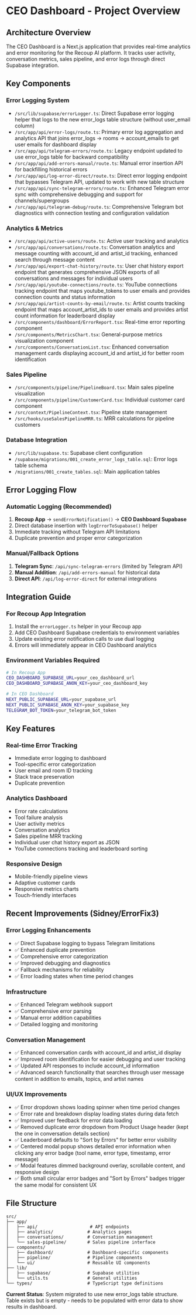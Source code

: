 # CEO Dashboard - Project Overview

## Architecture Overview

The CEO Dashboard is a Next.js application that provides real-time analytics and error monitoring for the Recoup AI platform. It tracks user activity, conversation metrics, sales pipeline, and error logs through direct Supabase integration.

## Key Components

### Error Logging System
- `/src/lib/supabase/errorLogger.ts`: Direct Supabase error logging helper that logs to the new error_logs table structure (without user_email column)
- `/src/app/api/error-logs/route.ts`: Primary error log aggregation and analytics API that joins error_logs → rooms → account_emails to get user emails for dashboard display
- `/src/app/api/telegram-errors/route.ts`: Legacy endpoint updated to use error_logs table for backward compatibility
- `/src/app/api/add-errors-manual/route.ts`: Manual error insertion API for backfilling historical errors
- `/src/app/api/log-error-direct/route.ts`: Direct error logging endpoint that bypasses Telegram API, updated to work with new table structure
- `/src/app/api/sync-telegram-errors/route.ts`: Enhanced Telegram error sync with comprehensive debugging and support for channels/supergroups
- `/src/app/api/telegram-debug/route.ts`: Comprehensive Telegram bot diagnostics with connection testing and configuration validation

### Analytics & Metrics
- `/src/app/api/active-users/route.ts`: Active user tracking and analytics
- `/src/app/api/conversations/route.ts`: Conversation analytics and message counting with account_id and artist_id tracking, enhanced search through message content
- `/src/app/api/export-chat-history/route.ts`: User chat history export endpoint that generates comprehensive JSON exports of all conversations and messages for individual users
- `/src/app/api/youtube-connections/route.ts`: YouTube connections tracking endpoint that maps youtube_tokens to user emails and provides connection counts and status information
- `/src/app/api/artist-counts-by-email/route.ts`: Artist counts tracking endpoint that maps account_artist_ids to user emails and provides artist count information for leaderboard display
- `/src/components/dashboard/ErrorReport.tsx`: Real-time error reporting component
- `/src/components/MetricsChart.tsx`: General-purpose metrics visualization component
- `/src/components/ConversationList.tsx`: Enhanced conversation management cards displaying account_id and artist_id for better room identification

### Sales Pipeline
- `/src/components/pipeline/PipelineBoard.tsx`: Main sales pipeline visualization
- `/src/components/pipeline/CustomerCard.tsx`: Individual customer card component
- `/src/context/PipelineContext.tsx`: Pipeline state management
- `/src/hooks/useSalesPipelineMRR.ts`: MRR calculations for pipeline customers

### Database Integration
- `/src/lib/supabase.ts`: Supabase client configuration
- `/supabase/migrations/001_create_error_logs_table.sql`: Error logs table schema
- `/migrations/001_create_tables.sql`: Main application tables

## Error Logging Flow

### Automatic Logging (Recommended)
1. **Recoup App** → `sendErrorNotification()` → **CEO Dashboard Supabase**
2. Direct database insertion with `logErrorToSupabase()` helper
3. Immediate tracking without Telegram API limitations
4. Duplicate prevention and proper error categorization

### Manual/Fallback Options
1. **Telegram Sync**: `/api/sync-telegram-errors` (limited by Telegram API)
2. **Manual Addition**: `/api/add-errors-manual` for historical data
3. **Direct API**: `/api/log-error-direct` for external integrations

## Integration Guide

### For Recoup App Integration
1. Install the `errorLogger.ts` helper in your Recoup app
2. Add CEO Dashboard Supabase credentials to environment variables
3. Update existing error notification calls to use dual logging
4. Errors will immediately appear in CEO Dashboard analytics

### Environment Variables Required
```bash
# In Recoup App
CEO_DASHBOARD_SUPABASE_URL=your_ceo_dashboard_url
CEO_DASHBOARD_SUPABASE_ANON_KEY=your_ceo_dashboard_key

# In CEO Dashboard
NEXT_PUBLIC_SUPABASE_URL=your_supabase_url
NEXT_PUBLIC_SUPABASE_ANON_KEY=your_supabase_key
TELEGRAM_BOT_TOKEN=your_telegram_bot_token
```

## Key Features

### Real-time Error Tracking
- Immediate error logging to dashboard
- Tool-specific error categorization
- User email and room ID tracking
- Stack trace preservation
- Duplicate prevention

### Analytics Dashboard
- Error rate calculations
- Tool failure analysis
- User activity metrics
- Conversation analytics
- Sales pipeline MRR tracking
- Individual user chat history export as JSON
- YouTube connections tracking and leaderboard sorting

### Responsive Design
- Mobile-friendly pipeline views
- Adaptive customer cards
- Responsive metrics charts
- Touch-friendly interfaces

## Recent Improvements (Sidney/ErrorFix3)

### Error Logging Enhancements
- ✅ Direct Supabase logging to bypass Telegram limitations
- ✅ Enhanced duplicate prevention
- ✅ Comprehensive error categorization
- ✅ Improved debugging and diagnostics
- ✅ Fallback mechanisms for reliability
- ✅ Error loading states when time period changes

### Infrastructure
- ✅ Enhanced Telegram webhook support
- ✅ Comprehensive error parsing
- ✅ Manual error addition capabilities
- ✅ Detailed logging and monitoring

### Conversation Management
- ✅ Enhanced conversation cards with account_id and artist_id display
- ✅ Improved room identification for easier debugging and user tracking
- ✅ Updated API responses to include account_id information
- ✅ Advanced search functionality that searches through user message content in addition to emails, topics, and artist names

### UI/UX Improvements
- ✅ Error dropdown shows loading spinner when time period changes
- ✅ Error rate and breakdown display loading states during data fetch
- ✅ Improved user feedback for error data loading
- ✅ Removed duplicate error dropdown from Product Usage header (kept the one in conversation details section)
- ✅ Leaderboard defaults to "Sort by Errors" for better error visibility
- ✅ Centered modal popup shows detailed error information when clicking any error badge (tool name, error type, timestamp, error message)
- ✅ Modal features dimmed background overlay, scrollable content, and responsive design
- ✅ Both small circular error badges and "Sort by Errors" badges trigger the same modal for consistent UX

## File Structure

```
src/
├── app/
│   ├── api/                    # API endpoints
│   ├── analytics/             # Analytics pages
│   ├── conversations/         # Conversation management
│   └── sales-pipeline/        # Sales pipeline interface
├── components/
│   ├── dashboard/             # Dashboard-specific components
│   ├── pipeline/              # Pipeline components
│   └── ui/                    # Reusable UI components
├── lib/
│   ├── supabase/              # Supabase utilities
│   └── utils.ts               # General utilities
└── types/                     # TypeScript type definitions
```

**Current Status**: System migrated to use new error_logs table structure. Table exists but is empty - needs to be populated with error data to show results in dashboard.



